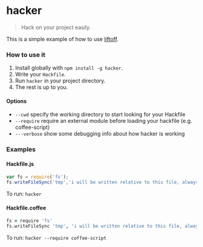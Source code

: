 # hacker
> Hack on your project easily.

This is a simple example of how to use [liftoff](https://github.com/tkellen/node-liftoff).

### How to use it

1. Install globally with `npm install -g hacker`.
2. Write your `Hackfile`.
3. Run `hacker` in your project directory.
4. The rest is up to you.

#### Options
- `--cwd` specify the working directory to start looking for your Hackfile
- `--require` require an external module before loading your hackfile (e.g. coffee-script)
- `---verbose` show some debugging info about how hacker is working

### Examples

#### Hackfile.js
```js
var fs = require('fs');
fs.writeFileSync('tmp','i will be written relative to this file, always.');
```
To run:
`hacker`

#### Hackfile.coffee
```coffeescript
fs = require 'fs'
fs.writeFileSync 'tmp', 'i will be written relative to this file, always.'
```
To run:
`hacker --require coffee-script`
